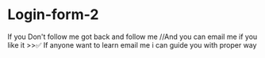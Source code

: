 ﻿# Login-form-2
If you Don't follow me got back and follow me //And you can email me if you like it >>✅
If anyone want to learn email me i can guide you with proper way
